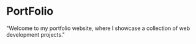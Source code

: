 # PortFolio
"Welcome to my portfolio website, where I showcase a collection of web development projects."
